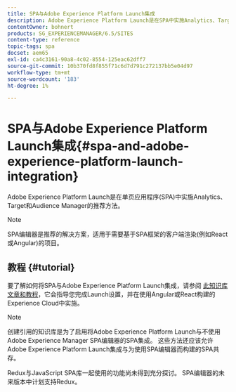 ```yaml
---
title: SPA与Adobe Experience Platform Launch集成
description: Adobe Experience Platform Launch是在SPA中实施Analytics、Target和Audience Manager的推荐方法。
contentOwner: bohnert
products: SG_EXPERIENCEMANAGER/6.5/SITES
content-type: reference
topic-tags: spa
docset: aem65
exl-id: ca4c3161-90a8-4c02-8554-125eac62dff7
source-git-commit: 10b370fd8f855f71c6d7d791c272137bb5e04d97
workflow-type: tm+mt
source-wordcount: '183'
ht-degree: 1%

---
```


# SPA与Adobe Experience Platform Launch集成{#spa-and-adobe-experience-platform-launch-integration}

Adobe Experience Platform Launch是在单页应用程序(SPA)中实施Analytics、Target和Audience Manager的推荐方法。

>[!NOTE]
>
>SPA编辑器是推荐的解决方案，适用于需要基于SPA框架的客户端渲染(例如React或Angular)的项目。

## 教程 {#tutorial}

要了解如何将SPA与Adobe Experience Platform Launch集成，请参阅 [此知识库文章和教程](https://experienceleague.adobe.com/docs/experience-manager-learn/sites/spa-editor/spa-editor-framework-feature-video-use.html?lang=zh-Hans)，它会指导您完成Launch设置，并在使用Angular或React构建的Experience Cloud中实施。

>[!NOTE]
>
>创建引用的知识库是为了启用将Adobe Experience Platform Launch与不使用Adobe Experience Manager SPA编辑器的SPA集成。 这些方法还应该允许Adobe Experience Platform Launch集成与为使用SPA编辑器而构建的SPA共存。
>
>Redux与JavaScript SPA库一起使用的功能尚未得到充分探讨。 SPA编辑器的未来版本中计划支持Redux。
